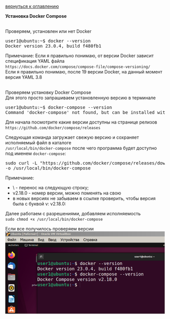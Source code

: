 <a href="/README.md">вернуться к оглавлению</a>

<b>Установка Docker Compose</b> <br><br>

Проверяем, установлен или нет Docker
<pre>
user1@ubuntu:~$ docker --version 
Docker version 23.0.4, build f480fb1
</pre>
Примечание: Если я правильно понимаю, от версии Docker зависит  <br>
спецификация YAML файла <br> 
`https://docs.docker.com/compose/compose-file/compose-versioning/` <br>
Если я правильно понимаю, после 19 версии Docker, на данный момент версия YAML 3.8 <br><br>

Проверяем установку Docker Compose <br>
Для этого просто запрашиваем установленную версию в терминале
<pre>
user1@ubuntu:~$ docker-compose --version
Command 'docker-compose' not found, but can be installed with...
</pre>

Для начала посмотрите какие версии доступны на странице релизов <br>
`https://github.com/docker/compose/releases`

Следующая команда загружает свежую версию и сохраняет исполняемый файл в каталоге <br>
`/usr/local/bin/docker-compose` после чего программа будет доступно под именем
`docker-compose`:
<pre>
sudo curl -L "https://github.com/docker/compose/releases/download/v2.18.0/docker-compose-$(uname -s)-$(uname -m)" \
-o /usr/local/bin/docker-compose
</pre>
Примечание: 
- \ - перенос на следующую строку; 
- v2.18.0 - номер версии, можно поменять на свою
- в новых версиях не забываем в ссылке проверить, чтобы версия была с буквой v: v2.18.0: 

Далее работаем с разрешениями, добавляем исполняемость<br>
`sudo chmod +x /usr/local/bin/docker-compose`<br>

Если все получилось проверяем версии<br>
<img src="/01_installation/install.png"/>